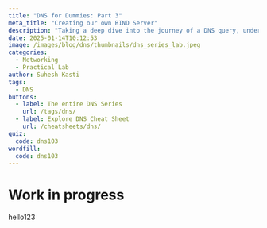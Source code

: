 ```yaml
---
title: "DNS for Dummies: Part 3"
meta_title: "Creating our own BIND Server"
description: "Taking a deep dive into the journey of a DNS query, understanding recursive and authoritative servers, common DNS records, and the underlying technical mechanisms."
date: 2025-01-14T10:12:53
image: /images/blog/dns/thumbnails/dns_series_lab.jpeg
categories:
  - Networking
  - Practical Lab
author: Suhesh Kasti
tags:
  - DNS
buttons:
  - label: The entire DNS Series
    url: /tags/dns/
  - label: Explore DNS Cheat Sheet
    url: /cheatsheets/dns/
quiz:
  code: dns103
wordfill:
  code: dns103
---
```


# Work in progress

hello123